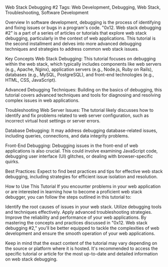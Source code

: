 Web Stack Debugging #2
Tags: Web Development, Debugging, Web Stack, Troubleshooting, Software Development

Overview
In software development, debugging is the process of identifying and fixing issues or bugs in a program's code. "0x12. Web stack debugging #2" is a part of a series of articles or tutorials that explore web stack debugging, particularly in the context of web applications. This tutorial is the second installment and delves into more advanced debugging techniques and strategies to address common web stack issues.

Key Concepts
Web Stack Debugging: This tutorial focuses on debugging within the web stack, which typically includes components like web servers (e.g., Apache, Nginx), application servers (e.g., Node.js, Ruby on Rails), databases (e.g., MySQL, PostgreSQL), and front-end technologies (e.g., HTML, CSS, JavaScript).

Advanced Debugging Techniques: Building on the basics of debugging, this tutorial covers advanced techniques and tools for diagnosing and resolving complex issues in web applications.

Troubleshooting Web Server Issues: The tutorial likely discusses how to identify and fix problems related to web server configuration, such as incorrect virtual host settings or server errors.

Database Debugging: It may address debugging database-related issues, including queries, connections, and data integrity problems.

Front-End Debugging: Debugging issues in the front-end of web applications is also crucial. This could involve examining JavaScript code, debugging user interface (UI) glitches, or dealing with browser-specific quirks.

Best Practices: Expect to find best practices and tips for effective web stack debugging, including strategies for efficient issue isolation and resolution.

How to Use This Tutorial
If you encounter problems in your web application or are interested in learning how to become a proficient web stack debugger, you can follow the steps outlined in this tutorial to:

Identify the root causes of issues in your web stack.
Utilize debugging tools and techniques effectively.
Apply advanced troubleshooting strategies.
Improve the reliability and performance of your web applications.
By mastering the concepts and practices discussed in "0x12. Web stack debugging #2," you'll be better equipped to tackle the complexities of web development and ensure the smooth operation of your web applications.

Keep in mind that the exact content of the tutorial may vary depending on the source or platform where it is hosted. It's recommended to access the specific tutorial or article for the most up-to-date and detailed information on web stack debugging.






